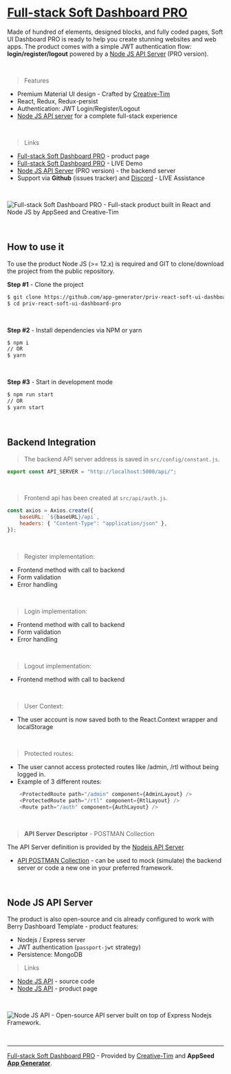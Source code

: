 # [Full-stack Soft Dashboard PRO](https://appseed.us/product/full-stack/react-soft-dashboard)

Made of hundred of elements, designed blocks, and fully coded pages, Soft UI Dashboard PRO is ready to help you create stunning websites and web apps. The product comes with a simple JWT authentication flow: **login/register/logout** powered by a [Node JS API Server](https://github.com/app-generator/api-server-nodejs-pro) (PRO version). 

<br />

> Features

- Premium Material UI design - Crafted by [Creative-Tim](https://bit.ly/3fKQZaL/)
- React, Redux, Redux-persist
- Authentication: JWT Login/Register/Logout
- [Node JS API server](https://github.com/app-generator/api-server-nodejs-pro) for a complete full-stack experience 

<br />

> Links

- [Full-stack Soft Dashboard PRO](https://appseed.us/product/full-stack/react-soft-dashboard) - product page
- [Full-stack Soft Dashboard PRO](https://fullstack-react-soft-dashboard.appseed-srv1.com/) - LIVE Demo
- [Node JS API Server](https://github.com/app-generator/api-server-nodejs-pro) (PRO version) - the backend server 
- Support via **Github** (issues tracker) and [Discord](https://appseed.us/support) - LIVE Assistance 

<br >

![Full-stack Soft Dashboard PRO - Full-stack product built in React and Node JS by AppSeed and Creative-Tim](https://user-images.githubusercontent.com/51070104/138590484-794474cc-c709-458e-8340-695743bc9788.gif)

<br />

## How to use it

To use the product Node JS (>= 12.x) is required and GIT to clone/download the project from the public repository.

**Step #1** - Clone the project

```bash
$ git clone https://github.com/app-generator/priv-react-soft-ui-dashboard-pro.git
$ cd priv-react-soft-ui-dashboard-pro
```

<br >

**Step #2** - Install dependencies via NPM or yarn

```bash
$ npm i
// OR
$ yarn
```

<br />

**Step #3** - Start in development mode

```bash
$ npm run start 
// OR
$ yarn start
```

<br />

## Backend Integration

> The backend API server address is saved in `src/config/constant.js`.

```javascript
export const API_SERVER = "http://localhost:5000/api/";
```

<br />

> Frontend api has been created at `src/api/auth.js`.

```javascript
const axios = Axios.create({
    baseURL: `${baseURL}/api`,
    headers: { "Content-Type": "application/json" },
});
```    

<br />

> Register implementation:

- Frontend method with call to backend
- Form validation
- Error handling

<br />

> Login implementation:

- Frontend method with call to backend
- Form validation
- Error handling

<br />

> Logout implementation:

- Frontend method with call to backend

<br />

> User Context:

- The user account is now saved both to the React.Context wrapper and localStorage

<br />

> Protected routes:
 
- The user cannot access protected routes like /admin, /rtl without being logged in.
- Example of 3 different routes:

```javascript
    <ProtectedRoute path="/admin" component={AdminLayout} />
    <ProtectedRoute path="/rtl" component={RtlLayout} />
    <Route path="/auth" component={AuthLayout} />
```

<br />

> **API Server Descriptor** - POSTMAN Collection

The API Server definition is provided by the [Nodejs API Server](https://github.com/app-generator/api-server-nodejs)

- [API POSTMAN Collection](https://github.com/app-generator/api-server-nodejs/blob/master/media/api.postman_collection.json) - can be used to mock (simulate) the backend server or code a new one in your preferred framework. 

<br />

## Node JS API Server

The product is also open-source and cis already configured to work with Berry Dashboard Template - product features:

- Nodejs / Express server
- JWT authentication (`passport-jwt` strategy)
- Persistence: MongoDB 

> Links

- [Node JS API](https://github.com/app-generator/api-server-nodejs) - source code
- [Node JS API](https://appseed.us/boilerplate-code) - product page

<br />

![Node JS API - Open-source API server built on top of Express Nodejs Framework.](https://user-images.githubusercontent.com/51070104/124934824-c210a700-e00d-11eb-9d01-e05bd8bfb608.png)

<br />

---
[Full-stack Soft Dashboard PRO](https://appseed.us/product/full-stack/react-soft-dashboard) - Provided by [Creative-Tim](https://bit.ly/3fKQZaL/) and **AppSeed [App Generator](https://appseed.us/app-generator)**. 
